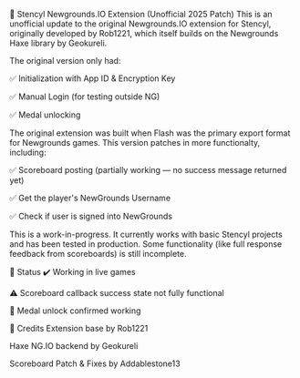🧩 Stencyl Newgrounds.IO Extension (Unofficial 2025 Patch)
This is an unofficial update to the original Newgrounds.IO extension for Stencyl, originally developed by Rob1221, which itself builds on the Newgrounds Haxe library by Geokureli.

The original version only had:

✅ Initialization with App ID & Encryption Key

✅ Manual Login (for testing outside NG)

✅ Medal unlocking

The original extension was built when Flash was the primary export format for Newgrounds games. This version patches in more functionalty, including:

✅ Scoreboard posting (partially working — no success message returned yet)

✅ Get the player's NewGrounds Username

✅ Check if user is signed into NewGrounds

This is a work-in-progress. It currently works with basic Stencyl projects and has been tested in production. Some functionality (like full response feedback from scoreboards) is still incomplete.

🔧 Status
✔️ Working in live games

⚠️ Scoreboard callback success state not fully functional

💬 Medal unlock confirmed working

📌 Credits
Extension base by Rob1221

Haxe NG.IO backend by Geokureli

Scoreboard Patch & Fixes by Addablestone13


